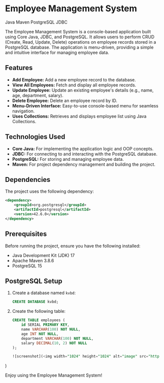 # Employee Management System

Java Maven PostgreSQL JDBC

The Employee Management System is a console-based application built using Core Java, JDBC, and PostgreSQL. It allows users to perform CRUD (Create, Read, Update, Delete) operations on employee records stored in a PostgreSQL database. The application is menu-driven, providing a simple and intuitive interface for managing employee data.

## Features
- **Add Employee:** Add a new employee record to the database.
- **View All Employees:** Fetch and display all employee records.
- **Update Employee:** Update an existing employee's details (e.g., name, age, department, salary).
- **Delete Employee:** Delete an employee record by ID.
- **Menu-Driven Interface:** Easy-to-use console-based menu for seamless navigation.
- **Uses Collections:** Retrieves and displays employee list using Java Collections.

## Technologies Used
- **Core Java:** For implementing the application logic and OOP concepts.
- **JDBC:** For connecting to and interacting with the PostgreSQL database.
- **PostgreSQL:** For storing and managing employee data.
- **Maven:** For project dependency management and building the project.

## Dependencies
The project uses the following dependency:

```xml
<dependency>
    <groupId>org.postgresql</groupId>
    <artifactId>postgresql</artifactId>
    <version>42.6.0</version>
</dependency>
```

## Prerequisites
Before running the project, ensure you have the following installed:

- Java Development Kit (JDK) 17 
- Apache Maven 3.8.6 
- PostgreSQL 15 

## PostgreSQL Setup

1. Create a database named `kvbd`:
   ```sql
   CREATE DATABASE kvbd;
   ```

2. Create the following table:
   ```sql
   CREATE TABLE employees (
       id SERIAL PRIMARY KEY,
       name VARCHAR(100) NOT NULL,
       age INT NOT NULL,
       department VARCHAR(100) NOT NULL,
       salary DECIMAL(10, 2) NOT NULL
   );

   ![screenshot](<img width="1024" height="1024" alt="image" src="https://github.com/user-attachments/assets/af85e76d-13e4-4484-9b28-3cff59a6d010" />
)


Enjoy using the Employee Management System!
